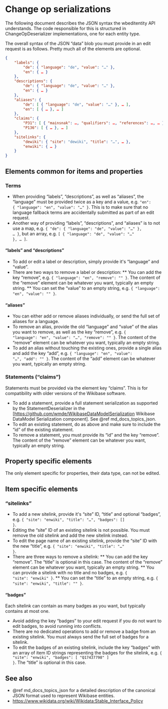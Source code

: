 # Change op serializations

The following document describes the JSON syntax the wbeditentity API understands. The code responsible for this is structured in ChangeOpDeserializer implementations, one for each entity type.

The overall syntax of the JSON “data” blob you must provide in an edit request is as follows. Pretty much all of the elements are optional.

```json
{
    "labels": {
        "de": { "language": "de", "value": "…" },
        "en": { … }
    },
    "descriptions": {
        "de": { "language": "de", "value": "…" },
        "en": { … }
    },
    "aliases": {
        "de": [ { "language": "de", "value": "…" }, … ],
        "en": [ { … }, … ]
    },
    "claims": {
        "P31": [ { "mainsnak": …, "qualifiers": …, "references": …, … }, … ],
        "P136": [ { … }, … ]
    },
    "sitelinks": {
        "dewiki": { "site": "dewiki", "title": "…", … },
        "enwiki": { … }
    }
}
```

## Elements common for items and properties

### Terms

* When providing “labels”, “descriptions”, as well as “aliases”, the “language” must be provided twice as a key and a value, e.g. <code>"en": { "language": "en", "value": "…" }</code>. This is to make sure that no language fallback terms are accidentally submitted as part of an edit request.
* Another way of providing “labels”, “descriptions”, and “aliases” is to not use a map, e.g. <code>{ "de": { "language": "de", "value": "…" }, … }</code>, but an array, e.g. <code>[ { "language": "de", "value": "…" }, … ]</code>.

#### “labels” and “descriptions”

* To add or edit a label or description, simply provide it's “language” and “value”.
* There are two ways to remove a label or description:
** You can add the key “remove”, e.g. <code>{ "language": "en", "remove": "" }</code>. The content of the “remove” element can be whatever you want, typically an empty string.
** You can set the “value” to an empty string, e.g. <code>{ "language": "en", "value": "" }</code>.

#### “aliases”

* You can either add or remove aliases individually, or send the full set of aliases for a language.
* To remove an alias, provide the old “language” and “value” of the alias you want to remove, as well as the key “remove”, e.g. <code>{ "language": "en", "value": "…", "remove": "" }</code>. The content of the “remove” element can be whatever you want, typically an empty string.
* To add an alias without touching the existing ones, provide a single alias and add the key “add”, e.g. <code>{ "language": "en", "value": "…", "add": "" }</code>. The content of the “add” element can be whatever you want, typically an empty string.

### Statements (“claims”)

Statements must be provided via the element key “claims”. This is for compatibility with older versions of the Wikibase software.

* To add a statement, provide a full statement serialization as supported by the StatementDeserializer in the [https://github.com/wmde/WikibaseDataModelSerialization Wikibase DataModel Serialization component]. See @ref md_docs_topics_json.
* To edit an existing statement, do as above and make sure to include the “id” of the existing statement.
* To remove a statement, you must provide its “id” and the key “remove”. The content of the “remove” element can be whatever you want, typically an empty string.

## Property specific elements

The only element specific for properties, their data type, can not be edited.

## Item specific elements

### “sitelinks”

* To add a new sitelink, provide it's “site” ID, “title” and optional “badges”, e.g. <code>{ "site": "enwiki", "title": "…", "badges": [] }</code>.
* Editing the “site” ID of an existing sitelink is not possible. You must remove the old sitelink and add the new sitelink instead.
* To edit the page name of an existing sitelink, provide the “site” ID with the new “title”, e.g. <code>{ "site": "enwiki", "title": "…" }</code>.
* There are three ways to remove a sitelink:
** You can add the key “remove”. The “title” is optional in this case. The content of the “remove” element can be whatever you want, typically an empty string.
** You can provide a sitelink with no title and no badges, e.g. <code>{ "site": "enwiki" }</code>.
** You can set the “title” to an empty string, e.g. <code>{ "site": "enwiki", "title": "" }</code>.

#### “badges”

Each sitelink can contain as many badges as you want, but typically contains at most one.

* Avoid adding the key “badges” to your edit request if you do not want to edit badges, to avoid running into conflicts.
* There are no dedicated operations to add or remove a badge from an existing sitelink. You must always send the full set of badges for a sitelink.
* To edit the badges of an existing sitelink, include the key “badges” with an array of item ID strings representing the badges for the sitelink, e.g. <code>{ "site": "enwiki", "badges": [ "Q17437798" ] }</code>. The “title” is optional in this case.

## See also

* @ref md_docs_topics_json for a detailed description of the canonical JSON format used to represent Wikibase entities.
* https://www.wikidata.org/wiki/Wikidata:Stable_Interface_Policy
